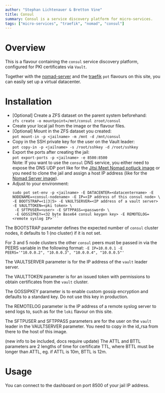 ```yaml
---
author: "Stephan Lichtenauer & Bretton Vine"
title: Consul
summary: Consul is a service discovery platform for micro-services.
tags: ["micro-services", "traefik", "nomad", "consul"]
---
```


# Overview

This is a flavour containing the ```consul``` service discovery platform, configured for PKI certificates  via ```Vault```.

Together with the [nomad-server](https://potluck.honeyguide.net/blog/nomad-server/) and the [traefik](https://potluck.honeyguide.net/blog/traefik-consul/) ```pot``` flavours on this site, you can easily set up a virtual datacenter.

# Installation

* [Optional] Create a ZFS dataset on the parent system beforehand:    
  ```zfs create -o mountpoint=/mnt/consul zroot/consul```
* Create your local jail from the image or the flavour files. 
* [Optional] Mount in the ZFS dataset you created:    
  ```pot mount-in -p <jailname> -m /mnt -d /mnt/consul```
* Copy in the SSH private key for the user on the Vault leader:    
  ```pot copy-in -p <jailname> -s /root/sshkey -d /root/sshkey```
* Export the ports after creating the jail:     
  ```pot export-ports -p <jailname> -e 8500:8500```   
  Note: If you want to use the ```consul``` DNS service, you either need to expose the DNS UDP port like for the [Jitsi Meet Nomad potluck image](https://potluck.honeyguide.net/blog/jitsi-meet-nomad/) or you need to clone the jail and assign a host IP address (like for the [Nomad Server image](https://potluck.honeyguide.net/blog/nomad-server/)).
* Adjust to your environment:    
  ```
  sudo pot set-env -p <jailname> -E DATACENTER=<datacentername> -E NODENAME=<consul-nodename> -E IP=<IP address of this consul node> \
  -E BOOTSTRAP=<1|3|5> -E VAULTSERVER=<IP address of a vault server> -E VAULTTOKEN=<pki token> \
   -E SFTPUSER=<user> -E SFTPPASS=<password> \
   -E GOSSIPKEY=<32 byte Base64 consul keygen key> -E REMOTELOG=<remote syslog IP>```

The BOOTSTRAP parameter defines the expected number of ```consul``` cluster nodes, it defaults to 1 (no cluster) if it is not set.

For 3 and 5 node clusters the other ```consul``` peers must be passed in via the PEERS variable in the following format:
```-E IP=10.0.0.1 -E PEERS='"10.0.0.2", "10.0.0.3", "10.0.0.4", "10.0.0.5"'```

The VAULTSERVER parameter is for the IP address of the ```vault``` leader server.

The VAULTTOKEN parameter is for an issued token with permissions to obtain certificates from the ```vault``` cluster.

The GOSSIPKEY parameter is to enable custom gossip encryption and defaults to a standard key. Do not use this key in production.

The REMOTELOG parameter is the IP address of a remote syslog server to send logs to, such as for the ```loki``` flavour on this site.

The SFTPUSER and SFTPPASS parameters are for the user on the ```vault``` leader in the VAULTSERVER parameter. You need to copy in the id_rsa from there to the host of this image.

(new info to be included, docs require update)
The ATTL and BTTL parameters are 2 lengths of time for certificate TTL, where BTTL must be longer than ATTL, eg. if ATTL is 10m, BTTL is 12m.

# Usage

You can connect to the dashboard on port 8500 of your jail IP address.
